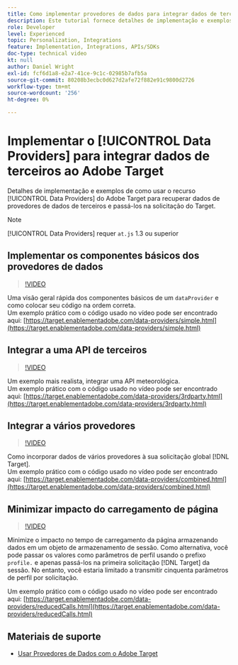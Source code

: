 ```yaml
---
title: Como implementar provedores de dados para integrar dados de terceiros
description: Este tutorial fornece detalhes de implementação e exemplos de como usar o recurso Provedores de dados da Adobe Target para recuperar dados de provedores de dados de terceiros e passá-los na solicitação do Target.
role: Developer
level: Experienced
topic: Personalization, Integrations
feature: Implementation, Integrations, APIs/SDKs
doc-type: technical video
kt: null
author: Daniel Wright
exl-id: fcf6d1a8-e2a7-41ce-9c1c-02985b7afb5a
source-git-commit: 80208b3ecbc0d627d2afe72f882e91c9800d2726
workflow-type: tm+mt
source-wordcount: '256'
ht-degree: 0%

---
```


# Implementar o [!UICONTROL Data Providers] para integrar dados de terceiros ao Adobe Target

Detalhes de implementação e exemplos de como usar o recurso [!UICONTROL Data Providers] do Adobe Target para recuperar dados de provedores de dados de terceiros e passá-los na solicitação do Target.

>[!NOTE]
>
>[!UICONTROL Data Providers] requer `at.js` 1.3 ou superior

## Implementar os componentes básicos dos provedores de dados

>[!VIDEO](https://video.tv.adobe.com/v/22348/?quality=12)

Uma visão geral rápida dos componentes básicos de um `dataProvider` e como colocar seu código na ordem correta.\
Um exemplo prático com o código usado no vídeo pode ser encontrado aqui:
[https://target.enablementadobe.com/data-providers/simple.html](https://target.enablementadobe.com/data-providers/simple.html)

## Integrar a uma API de terceiros

>[!VIDEO](https://video.tv.adobe.com/v/22345/)

Um exemplo mais realista, integrar uma API meteorológica.\
Um exemplo prático com o código usado no vídeo pode ser encontrado aqui:
[https://target.enablementadobe.com/data-providers/3rdparty.html](https://target.enablementadobe.com/data-providers/3rdparty.html)

## Integrar a vários provedores

>[!VIDEO](https://video.tv.adobe.com/v/22346/)

Como incorporar dados de vários provedores à sua solicitação global [!DNL Target].\
Um exemplo prático com o código usado no vídeo pode ser encontrado aqui:
[https://target.enablementadobe.com/data-providers/combined.html](https://target.enablementadobe.com/data-providers/combined.html)

## Minimizar impacto do carregamento de página

>[!VIDEO](https://video.tv.adobe.com/v/22347/)

Minimize o impacto no tempo de carregamento da página armazenando dados em um objeto de armazenamento de sessão. Como alternativa, você pode passar os valores como parâmetros de perfil usando o prefixo `profile.` e apenas passá-los na primeira solicitação [!DNL Target] da sessão. No entanto, você estaria limitado a transmitir cinquenta parâmetros de perfil por solicitação.

Um exemplo prático com o código usado no vídeo pode ser encontrado aqui: [https://target.enablementadobe.com/data-providers/reducedCalls.html](https://target.enablementadobe.com/data-providers/reducedCalls.html)

## Materiais de suporte

* [Usar Provedores de Dados com o Adobe Target](use-data-providers-to-integrate-third-party-data.md)
